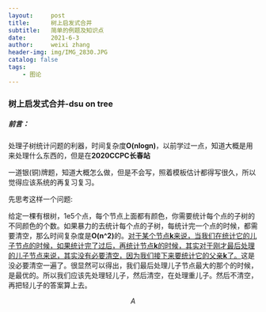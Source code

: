 ```yaml
---
layout:     post
title:      树上启发式合并
subtitle:   简单的例题及知识点
date:       2021-6-3
author:     weixi zhang
header-img: img/IMG_2830.JPG
catalog: false
tags:
    - 图论
---
```




<h3> 树上启发式合并-dsu on tree</h3>

<h5>前言：</h5>

处理子树统计问题的利器，时间复杂度<b>O(nlogn)</b>，以前学过一点，知道大概是用来处理什么东西的，但是在<b>2020CCPC长春站</b>

一道银(铜)牌题，知道大概怎么做，但是不会写，照着模板估计都得写很久，所以觉得应该系统的再复习复习。



先思考这样一个问题:

给定一棵有根树，1e5个点，每个节点上面都有颜色，你需要统计每个点的子树的不同颜色的个数。如果暴力的去统计每个点的子树，每统计完一个点的时候，都需要清空，那么时间复杂度是<b>O(n^2)</b>的。<u>对于某个节点<b>k</b>来说，当我们在统计它的儿子节点的时候，如果统计完了过后，再统计节点<b>k</b>的时候，其实对于刚才最后处理的儿子节点来说，其实没有必要清空，因为我们接下来要统计它的父亲<b>k</b>了。</u>这是没必要清空一遍了。很显然可以得出，我们最后处理儿子节点最大的那个<!--也就是重儿子-->的时候，是最优的。所以我们应该先处理轻儿子，然后清空，在处理重儿子。然后不清空，再把轻儿子的答案算上去。

$$A$$

